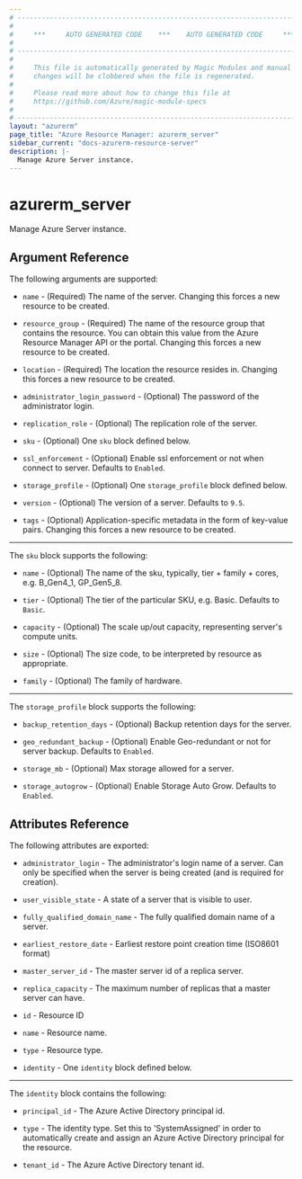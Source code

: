 ```yaml
---
# ----------------------------------------------------------------------------
#
#     ***     AUTO GENERATED CODE    ***    AUTO GENERATED CODE     ***
#
# ----------------------------------------------------------------------------
#
#     This file is automatically generated by Magic Modules and manual
#     changes will be clobbered when the file is regenerated.
#
#     Please read more about how to change this file at
#     https://github.com/Azure/magic-module-specs
#
# ----------------------------------------------------------------------------
layout: "azurerm"
page_title: "Azure Resource Manager: azurerm_server"
sidebar_current: "docs-azurerm-resource-server"
description: |-
  Manage Azure Server instance.
---
```


# azurerm_server

Manage Azure Server instance.


## Argument Reference

The following arguments are supported:

* `name` - (Required) The name of the server. Changing this forces a new resource to be created.

* `resource_group` - (Required) The name of the resource group that contains the resource. You can obtain this value from the Azure Resource Manager API or the portal. Changing this forces a new resource to be created.

* `location` - (Required) The location the resource resides in. Changing this forces a new resource to be created.

* `administrator_login_password` - (Optional) The password of the administrator login.

* `replication_role` - (Optional) The replication role of the server.

* `sku` - (Optional) One `sku` block defined below.

* `ssl_enforcement` - (Optional) Enable ssl enforcement or not when connect to server. Defaults to `Enabled`.

* `storage_profile` - (Optional) One `storage_profile` block defined below.

* `version` - (Optional) The version of a server. Defaults to `9.5`.

* `tags` - (Optional) Application-specific metadata in the form of key-value pairs. Changing this forces a new resource to be created.

---

The `sku` block supports the following:

* `name` - (Optional) The name of the sku, typically, tier + family + cores, e.g. B_Gen4_1, GP_Gen5_8.

* `tier` - (Optional) The tier of the particular SKU, e.g. Basic. Defaults to `Basic`.

* `capacity` - (Optional) The scale up/out capacity, representing server's compute units.

* `size` - (Optional) The size code, to be interpreted by resource as appropriate.

* `family` - (Optional) The family of hardware.

---

The `storage_profile` block supports the following:

* `backup_retention_days` - (Optional) Backup retention days for the server.

* `geo_redundant_backup` - (Optional) Enable Geo-redundant or not for server backup. Defaults to `Enabled`.

* `storage_mb` - (Optional) Max storage allowed for a server.

* `storage_autogrow` - (Optional) Enable Storage Auto Grow. Defaults to `Enabled`.

## Attributes Reference

The following attributes are exported:

* `administrator_login` - The administrator's login name of a server. Can only be specified when the server is being created (and is required for creation).

* `user_visible_state` - A state of a server that is visible to user.

* `fully_qualified_domain_name` - The fully qualified domain name of a server.

* `earliest_restore_date` - Earliest restore point creation time (ISO8601 format)

* `master_server_id` - The master server id of a replica server.

* `replica_capacity` - The maximum number of replicas that a master server can have.

* `id` - Resource ID

* `name` - Resource name.

* `type` - Resource type.

* `identity` - One `identity` block defined below.


---

The `identity` block contains the following:

* `principal_id` - The Azure Active Directory principal id.

* `type` - The identity type. Set this to 'SystemAssigned' in order to automatically create and assign an Azure Active Directory principal for the resource.

* `tenant_id` - The Azure Active Directory tenant id.

